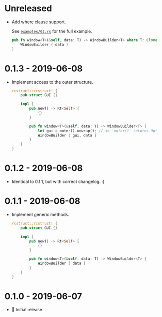 # Unreleased

-   Add where clause support.

    See [`examples/02.rs`](./examples/02.rs) for the full example.

    ```rust
    pub fn window<T>(&self, data: T) -> WindowBuilder<T> where T: Clone {
        WindowBuilder { data }
    }
    ```

# 0.1.3 - 2019-06-08

-   Implement access to the outer structure.

    ```rust
    rcstruct::rcstruct! {
        pub struct GUI {}

        impl {
            pub new() -> Rt<Self> {
                {}
            }

            pub fn window<T>(&self, data: T) -> WindowBuilder<T> {
                let gui = outer().unwrap(); // <= `outer()` returns Option<GUI>
                WindowBuilder { gui, data }
            }
        }
    }
    ```

# 0.1.2 - 2019-06-08

-   Identical to 0.1.1, but with correct changelog. :)

# 0.1.1 - 2019-06-08

-   Implement generic methods.

    ```rust
    rcstruct::rcstruct! {
        pub struct GUI {}

        impl {
            pub new() -> Rt<Self> {
                {}
            }

            pub fn window<T>(&self, data: T) -> WindowBuilder<T> {
                WindowBuilder { data }
            }
        }
    }
    ```

# 0.1.0 - 2019-06-07

-   🎉 Initial release.
